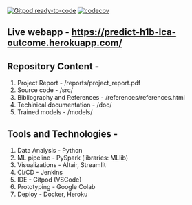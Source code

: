 [![Gitpod ready-to-code](https://img.shields.io/badge/Gitpod-ready--to--code-blue?logo=gitpod)](https://gitpod.io/#https://github.com/sharsulkar/H1B_LCA_outcome_prediction)
[![codecov](https://codecov.io/gh/sharsulkar/H1B_LCA_outcome_prediction/branch/main/graph/badge.svg?token=JFJP6GZNGC)](https://codecov.io/gh/sharsulkar/H1B_LCA_outcome_prediction)

## Live webapp - https://predict-h1b-lca-outcome.herokuapp.com/


## Repository Content -
1. Project Report - /reports/project_report.pdf
2. Source code - /src/
3. Bibliography and References - /references/references.html 
4. Techinical documentation - /doc/
5. Trained models - /models/

## Tools and Technologies -
1. Data Analysis - Python
2. ML pipeline - PySpark (libraries: MLlib)
3. Visualizations - Altair, Streamlit
4. CI/CD - Jenkins
5. IDE - Gitpod (VSCode)
6. Prototyping - Google Colab
7. Deploy - Docker, Heroku
